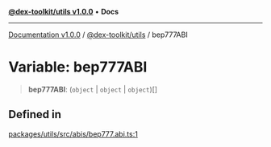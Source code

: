 [**@dex-toolkit/utils v1.0.0**](../README.md) • **Docs**

***

[Documentation v1.0.0](../../../packages.md) / [@dex-toolkit/utils](../README.md) / bep777ABI

# Variable: bep777ABI

> **bep777ABI**: (`object` \| `object` \| `object`)[]

## Defined in

[packages/utils/src/abis/bep777.abi.ts:1](https://github.com/niZmosis/dex-toolkit/blob/3d8b41b44787b30fbea5de3ab4737662ffb61bc8/packages/utils/src/abis/bep777.abi.ts#L1)
